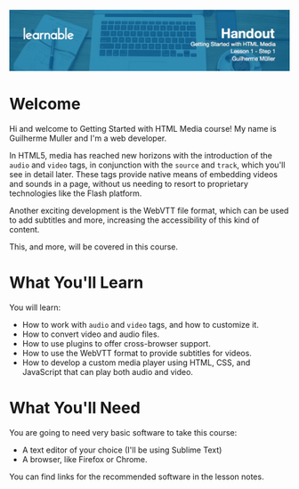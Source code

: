 ![](headings/lesson_1.1.jpg)

# Welcome

Hi and welcome to Getting Started with HTML Media course! My name is Guilherme Muller and I'm a web developer.

In HTML5, media has reached new horizons with the introduction of the `audio` and `video` tags, in conjunction with the `source` and `track`, which you'll see in detail later. These tags provide native means of embedding videos and sounds in a page, without us needing to resort to proprietary technologies like the Flash platform.

Another exciting development is the WebVTT file format, which can be used to add subtitles and more, increasing the accessibility of this kind of content.

This, and more, will be covered in this course.

# What You'll Learn

You will learn:

* How to work with `audio` and `video` tags, and how to customize it.
* How to convert video and audio files.
* How to use plugins to offer cross-browser support.
* How to use the WebVTT format to provide subtitles for videos.
* How to develop a custom media player using HTML, CSS, and JavaScript that can play both audio and video.

# What You'll Need

You are going to need very basic software to take this course:

* A text editor of your choice (I'll be using Sublime Text)
* A browser, like Firefox or Chrome.

You can find links for the recommended software in the lesson notes.